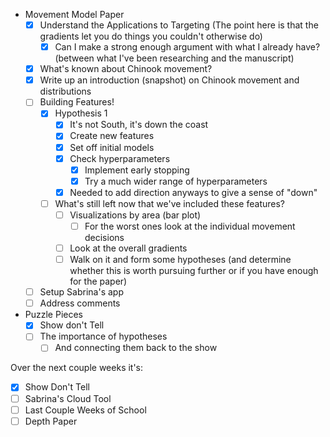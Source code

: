 - Movement Model Paper
	- [x] Understand the Applications to Targeting (The point here is that the gradients let you do things you couldn't otherwise do)
		- [x] Can I make a strong enough argument with what I already have? (between what I've been researching and the manuscript)
	- [x] What's known about Chinook movement? 
	- [x] Write up an introduction (snapshot) on Chinook movement and distributions 
	- [ ] Building Features!
		- [x] Hypothesis 1 
			- [x] It's not South, it's down the coast
			- [x] Create new features
			- [x] Set off initial models
			- [x] Check hyperparameters
				- [x] Implement early stopping
				- [x] Try a much wider range of hyperparameters
			- [x] Needed to add direction anyways to give a sense of "down"
		- [ ] What's still left now that we've included these features? 
			- [ ] Visualizations by area (bar plot)
				- [ ] For the worst ones look at the individual movement decisions
			- [ ] Look at the overall gradients
			- [ ] Walk on it and form some hypotheses (and determine whether this is worth pursuing further or if you have enough for the paper)
	- [ ] Setup Sabrina's app
	- [ ] Address comments
- Puzzle Pieces
	- [x] Show don't Tell
	- [ ] The importance of hypotheses
		- [ ] And connecting them back to the show

Over the next couple weeks it's:
- [x] Show Don't Tell
- [ ] Sabrina's Cloud Tool
- [ ] Last Couple Weeks of School
- [ ] Depth Paper